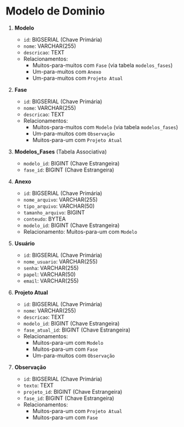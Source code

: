 
# Modelo de Dominio

1. **Modelo**
   - `id`: BIGSERIAL (Chave Primária)
   - `nome`: VARCHAR(255)
   - `descricao`: TEXT
   - Relacionamentos:
     - Muitos-para-muitos com `Fase` (via tabela `modelos_fases`)
     - Um-para-muitos com `Anexo`
     - Um-para-muitos com `Projeto Atual`

2. **Fase**
   - `id`: BIGSERIAL (Chave Primária)
   - `nome`: VARCHAR(255)
   - `descricao`: TEXT
   - Relacionamentos:
     - Muitos-para-muitos com `Modelo` (via tabela `modelos_fases`)
     - Um-para-muitos com `Observação`
     - Muitos-para-um com `Projeto Atual`

3. **Modelos_Fases** (Tabela Associativa)
   - `modelo_id`: BIGINT (Chave Estrangeira)
   - `fase_id`: BIGINT (Chave Estrangeira)

4. **Anexo**
   - `id`: BIGSERIAL (Chave Primária)
   - `nome_arquivo`: VARCHAR(255)
   - `tipo_arquivo`: VARCHAR(50)
   - `tamanho_arquivo`: BIGINT
   - `conteudo`: BYTEA
   - `modelo_id`: BIGINT (Chave Estrangeira)
   - Relacionamento: Muitos-para-um com `Modelo`

5. **Usuário**
   - `id`: BIGSERIAL (Chave Primária)
   - `nome_usuario`: VARCHAR(255)
   - `senha`: VARCHAR(255)
   - `papel`: VARCHAR(50)
   - `email`: VARCHAR(255)

6. **Projeto Atual**
   - `id`: BIGSERIAL (Chave Primária)
   - `nome`: VARCHAR(255)
   - `descricao`: TEXT
   - `modelo_id`: BIGINT (Chave Estrangeira)
   - `fase_atual_id`: BIGINT (Chave Estrangeira)
   - Relacionamentos:
     - Muitos-para-um com `Modelo`
     - Muitos-para-um com `Fase`
     - Um-para-muitos com `Observação`

7. **Observação**
   - `id`: BIGSERIAL (Chave Primária)
   - `texto`: TEXT
   - `projeto_id`: BIGINT (Chave Estrangeira)
   - `fase_id`: BIGINT (Chave Estrangeira)
   - Relacionamentos:
     - Muitos-para-um com `Projeto Atual`
     - Muitos-para-um com `Fase`
